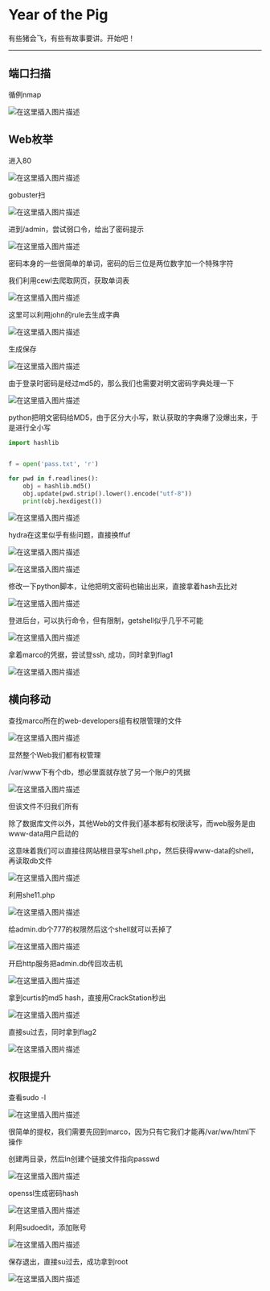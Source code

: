 # Year of the Pig

有些猪会飞，有些有故事要讲。开始吧！

---

## 端口扫描

循例nmap

![在这里插入图片描述](https://img-blog.csdnimg.cn/1f5368037bb943819e386d09953c4efb.png)

## Web枚举

进入80

![在这里插入图片描述](https://img-blog.csdnimg.cn/534721ec42e44727875ab5bf5d885167.png)

gobuster扫

![在这里插入图片描述](https://img-blog.csdnimg.cn/d08831fd246c483d9298c0ea3ed9a852.png)

进到/admin，尝试弱口令，给出了密码提示

![在这里插入图片描述](https://img-blog.csdnimg.cn/3f7d2c95afa3453f86dd3608f08d4e9c.png)

密码本身的一些很简单的单词，密码的后三位是两位数字加一个特殊字符

我们利用cewl去爬取网页，获取单词表

![在这里插入图片描述](https://img-blog.csdnimg.cn/90eeeb34603a4bddb4ae067dbbac5854.png)

这里可以利用john的rule去生成字典

![在这里插入图片描述](https://img-blog.csdnimg.cn/39bc803e7b174ddbac64af254d222b3e.png)

生成保存

![在这里插入图片描述](https://img-blog.csdnimg.cn/ebc47f8be1e946998e6874928b92303f.png)

由于登录时密码是经过md5的，那么我们也需要对明文密码字典处理一下

![在这里插入图片描述](https://img-blog.csdnimg.cn/b0d3859173fb4a16a4238f0d230b0a7c.png)

python把明文密码给MD5，由于区分大小写，默认获取的字典爆了没爆出来，于是进行全小写

```python
import hashlib


f = open('pass.txt', 'r')

for pwd in f.readlines():
	obj = hashlib.md5()
	obj.update(pwd.strip().lower().encode("utf-8"))
	print(obj.hexdigest())

```

![在这里插入图片描述](https://img-blog.csdnimg.cn/c6ce4564177e4ecf9125a87217fa0bdd.png)

hydra在这里似乎有些问题，直接换ffuf

![在这里插入图片描述](https://img-blog.csdnimg.cn/5c1e922640284a89bd069a9834260d27.png)

![在这里插入图片描述](https://img-blog.csdnimg.cn/5bbbd12f4e6e46a9be3d57b8e4cece0d.png)

修改一下python脚本，让他把明文密码也输出出来，直接拿着hash去比对

![在这里插入图片描述](https://img-blog.csdnimg.cn/af9ef59670ab4e6c9a4abed4bc501c48.png)

登进后台，可以执行命令，但有限制，getshell似乎几乎不可能

![在这里插入图片描述](https://img-blog.csdnimg.cn/861a04035baa4bf29e241adbb3f9f64e.png)

拿着marco的凭据，尝试登ssh, 成功，同时拿到flag1

![在这里插入图片描述](https://img-blog.csdnimg.cn/9dae66caf4a24c93afb8cbf81802d612.png)

## 横向移动

查找marco所在的web-developers组有权限管理的文件

![在这里插入图片描述](https://img-blog.csdnimg.cn/ae77eea8776943d9b4cf25aa33fa64bc.png)

显然整个Web我们都有权管理

/var/www下有个db，想必里面就存放了另一个账户的凭据

![在这里插入图片描述](https://img-blog.csdnimg.cn/1b3bcc97ac3f47f2aa04cef1d0bf6443.png)

但该文件不归我们所有

除了数据库文件以外，其他Web的文件我们基本都有权限读写，而web服务是由www-data用户启动的

这意味着我们可以直接往网站根目录写shell.php，然后获得www-data的shell，再读取db文件

![在这里插入图片描述](https://img-blog.csdnimg.cn/c27ad87a90e9425b8d678430c2271a5f.png)

利用she11.php

![在这里插入图片描述](https://img-blog.csdnimg.cn/1318a34ea7fc4dc8bb968f85e5f5da4e.png)

给admin.db个777的权限然后这个shell就可以丢掉了

![在这里插入图片描述](https://img-blog.csdnimg.cn/7040b2fa082944e1baaa8bbe9f062222.png)

开启http服务把admin.db传回攻击机

![在这里插入图片描述](https://img-blog.csdnimg.cn/ced53d52d5024badac2f494f3c91b631.png)

拿到curtis的md5 hash，直接用CrackStation秒出

![在这里插入图片描述](https://img-blog.csdnimg.cn/91fbdcb20e4947b4857e702caf75e9fc.png)

直接su过去，同时拿到flag2

![在这里插入图片描述](https://img-blog.csdnimg.cn/8b88f5bae1f540d29dfdc3b239d41417.png)

## 权限提升

查看sudo -l

![在这里插入图片描述](https://img-blog.csdnimg.cn/91b2449ed9dd48f8a0c4de6d65603092.png)

很简单的提权，我们需要先回到marco，因为只有它我们才能再/var/ww/html下操作

创建两目录，然后ln创建个链接文件指向passwd

![在这里插入图片描述](https://img-blog.csdnimg.cn/3c7817da4de34fa39c9e9222bace7e53.png)

openssl生成密码hash

![在这里插入图片描述](https://img-blog.csdnimg.cn/55d5d51a32ce486c8e45bef94ec4c808.png)

利用sudoedit，添加账号

![在这里插入图片描述](https://img-blog.csdnimg.cn/7418ab56238444d4af2313167d8e3f7c.png)

保存退出，直接su过去，成功拿到root

![在这里插入图片描述](https://img-blog.csdnimg.cn/ee2631aae13e43c68abf9c419bb0075f.png)
